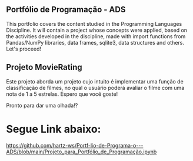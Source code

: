 ## Portfólio de Programação - ADS

This portfolio covers the content studied in the Programming Languages ​​Discipline. It will contain a project whose concepts were applied, based on the activities developed in the discipline, made with import functions from Pandas/NumPy libraries, data frames, sqlite3, data structures and others. Let's proceed!

## Projeto MovieRating 

Este projeto aborda um projeto cujo intuito é implementar uma função de classificação de filmes, no qual o usuário poderá avaliar o filme com uma nota de 1 a 5 estrelas. Espero que você goste!

Pronto para dar uma olhada!?

# Segue Link abaixo:
https://github.com/hartz-ws/Portf-lio-de-Programa-o---ADS/blob/main/Projeto_para_Portfólio_de_Programação.ipynb
